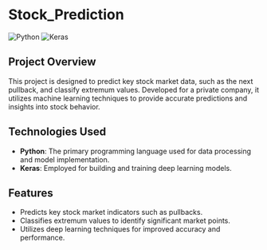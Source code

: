 # Stock_Prediction
![Python](https://img.shields.io/badge/Python-3-blue)
![Keras](https://img.shields.io/badge/Keras-2.4.3-red)


## Project Overview

This project is designed to predict key stock market data, such as the next pullback, and classify extremum values. Developed for a private company, it utilizes machine learning techniques to provide accurate predictions and insights into stock behavior.

## Technologies Used

- **Python**: The primary programming language used for data processing and model implementation.
- **Keras**: Employed for building and training deep learning models.

## Features

- Predicts key stock market indicators such as pullbacks.
- Classifies extremum values to identify significant market points.
- Utilizes deep learning techniques for improved accuracy and performance.
